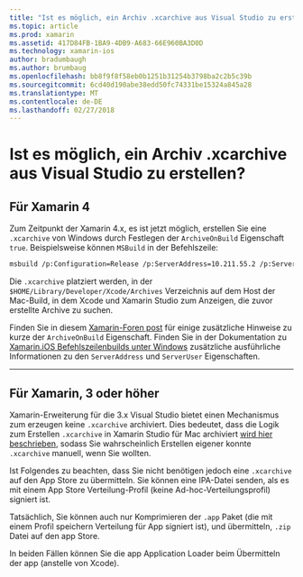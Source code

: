 ```yaml
---
title: "Ist es möglich, ein Archiv .xcarchive aus Visual Studio zu erstellen?"
ms.topic: article
ms.prod: xamarin
ms.assetid: 417D84FB-1BA9-4DB9-A683-66E960BA3D0D
ms.technology: xamarin-ios
author: bradumbaugh
ms.author: brumbaug
ms.openlocfilehash: bb8f9f8f58eb0b1251b31254b3798ba2c2b5c39b
ms.sourcegitcommit: 6cd40d190abe38edd50fc74331be15324a845a28
ms.translationtype: MT
ms.contentlocale: de-DE
ms.lasthandoff: 02/27/2018
---
```

# <a name="is-it-possible-to-create-a-xcarchive-archive-from-visual-studio"></a>Ist es möglich, ein Archiv .xcarchive aus Visual Studio zu erstellen?

## <a name="for-xamarin-4"></a>Für Xamarin 4

Zum Zeitpunkt der Xamarin 4.x, es ist jetzt möglich, erstellen Sie eine `.xcarchive` von Windows durch Festlegen der `ArchiveOnBuild` Eigenschaft `true`. Beispielsweise können `MSBuild` in der Befehlszeile:

```bash
msbuild /p:Configuration=Release /p:ServerAddress=10.211.55.2 /p:ServerUser=xamUser /p:Platform=iPhone /p:ArchiveOnBuild=true /t:"Build" MyProject.csproj
```

Die `.xcarchive` platziert werden, in der `$HOME/Library/Developer/Xcode/Archives` Verzeichnis auf dem Host der Mac-Build, in dem Xcode und Xamarin Studio zum Anzeigen, die zuvor erstellte Archive zu suchen.

Finden Sie in diesem [Xamarin-Foren post](https://forums.xamarin.com/discussion/comment/156635/#Comment_156635) für einige zusätzliche Hinweise zu kurze der `ArchiveOnBuild` Eigenschaft. Finden Sie in der Dokumentation zu [Xamarin.iOS Befehlszeilenbuilds unter Windows](~/ios/get-started/installation/windows/connecting-to-mac/index.md) zusätzliche ausführliche Informationen zu den `ServerAddress` und `ServerUser` Eigenschaften.

* * *

## <a name="for-xamarin-3-and-earlier"></a>Für Xamarin, 3 oder höher

Xamarin-Erweiterung für die 3.x Visual Studio bietet einen Mechanismus zum erzeugen keine `.xcarchive` archiviert. Dies bedeutet, dass die Logik zum Erstellen `.xcarchive` in Xamarin Studio für Mac archiviert [wird hier beschrieben](https://bugzilla.xamarin.com/show_bug.cgi?id=35#c5), sodass Sie wahrscheinlich Erstellen eigener konnte `.xcarchive` manuell, wenn Sie wollten.

Ist Folgendes zu beachten, dass Sie nicht benötigen jedoch eine `.xcarchive` auf den App Store zu übermitteln. Sie können eine IPA-Datei senden, als es mit einem App Store Verteilung-Profil (keine Ad-hoc-Verteilungsprofil) signiert ist.

Tatsächlich, Sie können auch nur Komprimieren der `.app` Paket (die mit einem Profil speichern Verteilung für App signiert ist), und übermitteln, `.zip` Datei auf den app Store.

In beiden Fällen können Sie die app Application Loader beim Übermitteln der app (anstelle von Xcode).


